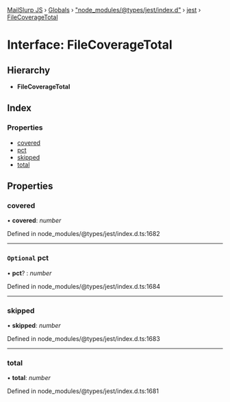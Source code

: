 [MailSlurp JS](../README.md) › [Globals](../globals.md) › ["node_modules/@types/jest/index.d"](../modules/_node_modules__types_jest_index_d_.md) › [jest](../modules/_node_modules__types_jest_index_d_.jest.md) › [FileCoverageTotal](_node_modules__types_jest_index_d_.jest.filecoveragetotal.md)

# Interface: FileCoverageTotal

## Hierarchy

* **FileCoverageTotal**

## Index

### Properties

* [covered](_node_modules__types_jest_index_d_.jest.filecoveragetotal.md#covered)
* [pct](_node_modules__types_jest_index_d_.jest.filecoveragetotal.md#optional-pct)
* [skipped](_node_modules__types_jest_index_d_.jest.filecoveragetotal.md#skipped)
* [total](_node_modules__types_jest_index_d_.jest.filecoveragetotal.md#total)

## Properties

###  covered

• **covered**: *number*

Defined in node_modules/@types/jest/index.d.ts:1682

___

### `Optional` pct

• **pct**? : *number*

Defined in node_modules/@types/jest/index.d.ts:1684

___

###  skipped

• **skipped**: *number*

Defined in node_modules/@types/jest/index.d.ts:1683

___

###  total

• **total**: *number*

Defined in node_modules/@types/jest/index.d.ts:1681
